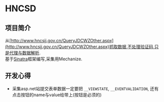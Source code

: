 HNCSD
===

项目简介
---
从[http://www.hncsjj.gov.cn/QueryJDCWZOther.aspx](http://www.hncsjj.gov.cn/QueryJDCWZOther.aspx)抓取数据,不处理验证码,只是代理与数据解析.  
基于[Sinatra](https://github.com/sinatra/sinatra/)框架编写,采集用Mechanize.

开发心得
---
* 采集asp.net站提交表单数据一定要把 `__VIEWSTATE`, `__EVENTVALIDATION`, 还有点击按钮的name与value给带上(按钮是必须的)
